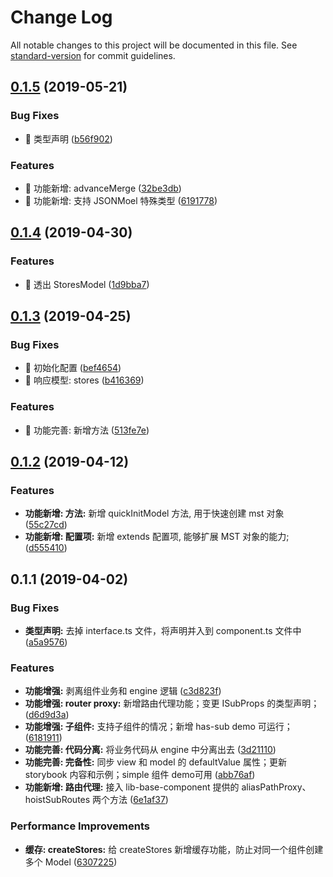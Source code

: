 # Change Log

All notable changes to this project will be documented in this file. See [standard-version](https://github.com/conventional-changelog/standard-version) for commit guidelines.

## [0.1.5](https://github.com/one-gourd/ide-lib-engine/compare/v0.1.4...v0.1.5) (2019-05-21)


### Bug Fixes

* 🐛 类型声明 ([b56f902](https://github.com/one-gourd/ide-lib-engine/commit/b56f902))


### Features

* 🎸 功能新增: advanceMerge ([32be3db](https://github.com/one-gourd/ide-lib-engine/commit/32be3db))
* 🎸 功能新增: 支持 JSONMoel 特殊类型 ([6191778](https://github.com/one-gourd/ide-lib-engine/commit/6191778))



## [0.1.4](https://github.com/alibaba-paimai-frontend/ide-lib-engine/compare/v0.1.3...v0.1.4) (2019-04-30)


### Features

* 🎸 透出 StoresModel ([1d9bba7](https://github.com/alibaba-paimai-frontend/ide-lib-engine/commit/1d9bba7))



## [0.1.3](https://github.com/alibaba-paimai-frontend/ide-lib-engine/compare/v0.1.2...v0.1.3) (2019-04-25)


### Bug Fixes

* 🐛 初始化配置 ([bef4654](https://github.com/alibaba-paimai-frontend/ide-lib-engine/commit/bef4654))
* 🐛 响应模型: stores ([b416369](https://github.com/alibaba-paimai-frontend/ide-lib-engine/commit/b416369))


### Features

* 🎸 功能完善: 新增方法 ([513fe7e](https://github.com/alibaba-paimai-frontend/ide-lib-engine/commit/513fe7e))



<a name="0.1.2"></a>
## [0.1.2](https://github.com/alibaba-paimai-frontend/ide-lib-engine/compare/v0.1.1...v0.1.2) (2019-04-12)


### Features

* **功能新增: 方法:** 新增 quickInitModel 方法, 用于快速创建 mst 对象 ([55c27cd](https://github.com/alibaba-paimai-frontend/ide-lib-engine/commit/55c27cd))
* **功能新增: 配置项:** 新增 extends 配置项, 能够扩展 MST 对象的能力; ([d555410](https://github.com/alibaba-paimai-frontend/ide-lib-engine/commit/d555410))



<a name="0.1.1"></a>
## 0.1.1 (2019-04-02)


### Bug Fixes

* **类型声明:** 去掉 interface.ts 文件，将声明并入到 component.ts 文件中 ([a5a9576](https://github.com/alibaba-paimai-frontend/ide-lib-engine/commit/a5a9576))


### Features

* **功能增强:** 剥离组件业务和 engine 逻辑 ([c3d823f](https://github.com/alibaba-paimai-frontend/ide-lib-engine/commit/c3d823f))
* **功能增强: router proxy:** 新增路由代理功能；变更 ISubProps 的类型声明； ([d6d9d3a](https://github.com/alibaba-paimai-frontend/ide-lib-engine/commit/d6d9d3a))
* **功能增强: 子组件:** 支持子组件的情况；新增 has-sub demo 可运行； ([6181911](https://github.com/alibaba-paimai-frontend/ide-lib-engine/commit/6181911))
* **功能完善: 代码分离:** 将业务代码从 engine 中分离出去 ([3d21110](https://github.com/alibaba-paimai-frontend/ide-lib-engine/commit/3d21110))
* **功能完善: 完备性:** 同步 view 和 model 的 defaultValue 属性；更新 storybook 内容和示例；simple 组件 demo可用 ([abb76af](https://github.com/alibaba-paimai-frontend/ide-lib-engine/commit/abb76af))
* **功能新增: 路由代理:** 接入 lib-base-component 提供的 aliasPathProxy、hoistSubRoutes 两个方法 ([6e1af37](https://github.com/alibaba-paimai-frontend/ide-lib-engine/commit/6e1af37))


### Performance Improvements

* **缓存: createStores:** 给 createStores 新增缓存功能，防止对同一个组件创建多个 Model ([6307225](https://github.com/alibaba-paimai-frontend/ide-lib-engine/commit/6307225))
